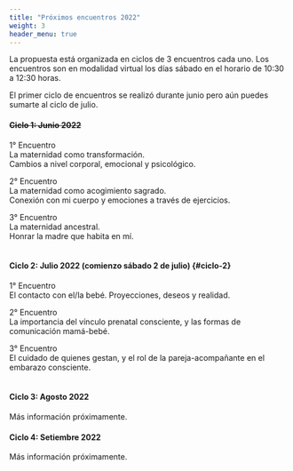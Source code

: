 ```yaml
---
title: "Próximos encuentros 2022"
weight: 3
header_menu: true  
---
```


La propuesta está organizada en ciclos de 3 encuentros cada uno. Los encuentros son en modalidad virtual los días sábado en el horario de 10:30 a 12:30 horas. 

El primer ciclo de encuentros se realizó durante junio pero aún puedes sumarte al ciclo de julio.

#### ~~Ciclo 1: Junio 2022~~
1° Encuentro  
La maternidad como transformación.  
Cambios a nivel corporal, emocional y psicológico.  

2° Encuentro  
La maternidad como acogimiento sagrado.  
Conexión con mi cuerpo y emociones a través de ejercicios.  

3° Encuentro  
La  maternidad ancestral.  
Honrar la madre que habita en mí.  
&nbsp;
#### Ciclo 2: Julio 2022 (comienzo sábado 2 de julio) {#ciclo-2}
1° Encuentro  
El contacto con el/la bebé.
Proyecciones, deseos y realidad.

2° Encuentro  
La importancia del vínculo prenatal consciente, y las formas de comunicación mamá-bebé.

3° Encuentro  
El cuidado de quienes gestan, y el rol de la pareja-acompañante en el embarazo consciente.  
&nbsp;
#### Ciclo 3: Agosto 2022  
Más información próximamente.
&nbsp;
#### Ciclo 4: Setiembre 2022  
Más información próximamente.


